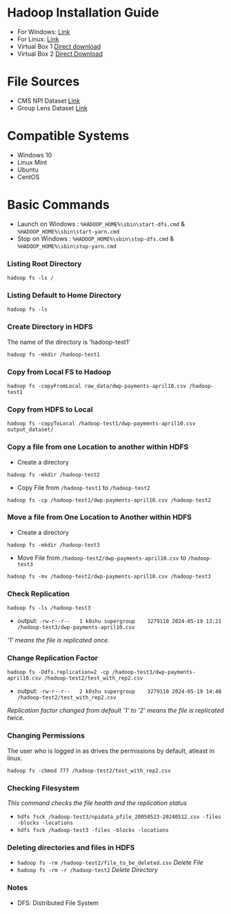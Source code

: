 # Hadoop Installation Guide

- For Windows: [Link](https://kontext.tech/article/829/install-hadoop-331-on-windows-10-step-by-step-guide)
- For Linux: [Link](https://medium.com/@connectmeinarjun/step-by-step-guide-to-setting-up-hadoop-on-ubuntu-installation-and-configuration-walkthrough-60e493e9370d)
- Virtual Box 1 [Direct download](https://downloads.cloudera.com/demo_vm/virtualbox/cloudera-quickstart-vm-5.13.0-0-virtualbox.zip)
- Virtual Box 2 [Direct Download](https://archive.cloudera.com/hwx-sandbox/hdp/hdp-2.6.5/HDP_2.6.5_virtualbox_180626.ova)

# File Sources

- CMS NPI Dataset [Link](https://download.cms.gov/nppes/NPI_Files.html)
- Group Lens Dataset [Link](https://files.grouplens.org/datasets/movielens/ml-25m.zip)

# Compatible Systems

- Windows 10
- Linux Mint
- Ubuntu
- CentOS

# Basic Commands

- Launch on Windows : `%HADOOP_HOME%\sbin\start-dfs.cmd` & `%HADOOP_HOME%\sbin\start-yarn.cmd`
- Stop on Windows : `%HADOOP_HOME%\sbin\stop-dfs.cmd` & `%HADOOP_HOME%\sbin\stop-yarn.cmd`

### Listing Root Directory

`hadoop fs -ls /`

### Listing Default to Home Directory

`hadoop fs -ls `

### Create Directory in HDFS

The name of the directory is 'hadoop-test1'

`hadoop fs -mkdir /hadoop-test1`

### Copy from Local FS to Hadoop

`hadoop fs -copyFromLocal raw_data/dwp-payments-april10.csv /hadoop-test1`

### Copy from HDFS to Local

`hadoop fs -copyToLocal /hadoop-test1/dwp-payments-april10.csv output_dataset/`

### Copy a file from one Location to another within HDFS

- Create a directory

`hadoop fs -mkdir /hadoop-test2`

- Copy File from `/hadoop-test1` to `/hadoop-test2`

`hadoop fs -cp /hadoop-test1/dwp-payments-april10.csv /hadoop-test2`

### Move a file from One Location to Another within HDFS

- Create a directory

`hadoop fs -mkdir /hadoop-test3`

- Move File from `/hadoop-test2/dwp-payments-april10.csv` to `/hadoop-test3`

`hadoop fs -mv /hadoop-test2/dwp-payments-april10.csv /hadoop-test3`

### Check Replication

`hadoop fs -ls /hadoop-test3`

- output: `-rw-r--r--   1 k0shu supergroup    3279110 2024-05-19 13:21 /hadoop-test3/dwp-payments-april10.csv`

_'1' means the file is replicated once._

### Change Replication Factor

`hadoop fs -Ddfs.replication=2 -cp /hadoop-test3/dwp-payments-april10.csv /hadoop-test2/test_with_rep2.csv`

- output: `-rw-r--r--   2 k0shu supergroup    3279110 2024-05-19 14:48 /hadoop-test2/test_with_rep2.csv`

_Replication factor changed from default '1' to '2' means the file is replicated twice._

### Changing Permissions

The user who is logged in as drives the permissions by default, atleast in linux.

`hadoop fs -chmod 777 /hadoop-test2/test_with_rep2.csv`

### Checking Filesystem

_This command checks the file health and the replication status_

- `hdfs fsck /hadoop-test3/npidata_pfile_20050523-20240512.csv -files -blocks -locations`
- `hdfs fsck /hadoop-test3 -files -blocks -locations`

### Deleting directories and files in HDFS

- `hadoop fs -rm /hadoop-test2/file_to_be_deleted.csv` _Delete File_
- `hadoop fs -rm -r /hadoop-test2` _Delete Directory_

### Notes

- DFS: Distributed File System
